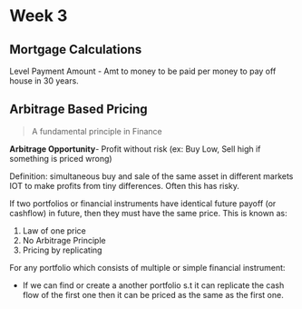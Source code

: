 # Week 3

## Mortgage Calculations

Level Payment Amount - Amt to money to be paid per money to pay off house in 30 years. 


## Arbitrage Based Pricing

> A fundamental principle in Finance

**Arbitrage Opportunity**- Profit without risk (ex: Buy Low, Sell high if something is priced wrong)

Definition: simultaneous buy and sale of the same asset in different markets IOT to make profits from tiny differences. Often this has risky. 

If two portfolios or financial instruments have identical future payoff (or cashflow) in future, then they must have the same price. This is known as:
1. Law of one price
2. No Arbitrage Principle
3. Pricing by replicating

For any portfolio which consists of multiple or simple financial instrument:
+ If we can find or create a another portfolio s.t it can replicate the cash flow of the first one then it can be priced as the same as the first one.